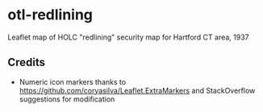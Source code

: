 # otl-redlining
Leaflet map of HOLC "redlining" security map for Hartford CT area, 1937


## Credits
- Numeric icon markers thanks to https://github.com/coryasilva/Leaflet.ExtraMarkers and StackOverflow suggestions for modification
